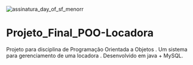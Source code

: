 ![assinatura_day_of_sf_menorr](https://user-images.githubusercontent.com/71513260/151750027-9e9b9c03-30c1-4c8e-8ef0-1a880a87ed55.png)

# Projeto_Final_POO-Locadora
Projeto para disciplina de Programação Orientada a Objetos . Um sistema para gerenciamento de uma locadora . Desenvolvido em java + MySQL.
